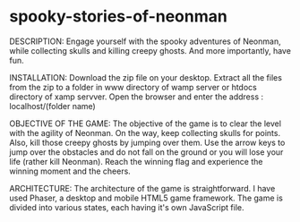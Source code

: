 # spooky-stories-of-neonman

DESCRIPTION: 
Engage yourself with the spooky adventures of Neonman, while collecting skulls and killing creepy ghosts. And more importantly, have fun.

INSTALLATION: 
Download the zip file on your desktop. Extract all the files from the zip to a folder in www directory of wamp server or htdocs directory of xamp servver.
Open the browser and enter the address : localhost/(folder name)

OBJECTIVE OF THE GAME:
The objective of the game is to clear the level with the agility of Neonman. On the way, keep collecting skulls for points. 
Also, kill those creepy ghosts by jumping over them. 
Use the arrow keys to jump over the obstacles and do not fall on the ground or you will lose your life (rather kill Neonman). 
Reach the winning flag and experience the winning moment and the cheers.

ARCHITECTURE: 
The architecture of the game is straightforward. I have used Phaser, a desktop and mobile HTML5 game framework. The game is divided into various states, each having it's own JavaScript file.
